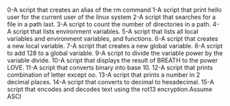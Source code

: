 0-A script that creates an alias of the rm command
1-A script that print hello user for the current user of the linux system
2-A script that searches for a file in a path last.
3-A script to count the number of directories in a path.
4-A script that lists environment variables.
5-A script that lists all local variables and environment variables, and functions.
6-A script that creates a new local variable.
7-A script that creates a new global variable.
8-A script to add 128  to a global variable.
9-A script to divide the variable power by the variable divide.
10-A script that displays the result of BREATH to the power LOVE.
11-A script that converts binary into base 10.
12-A script that prints combination of letter except oo.
13-A script that prints a number in 2 decimal places.
14-A script that converts to decimal to hexadecimal.
15-A script that encodes and decodes text using the rot13 encryption.Assume ASCI
